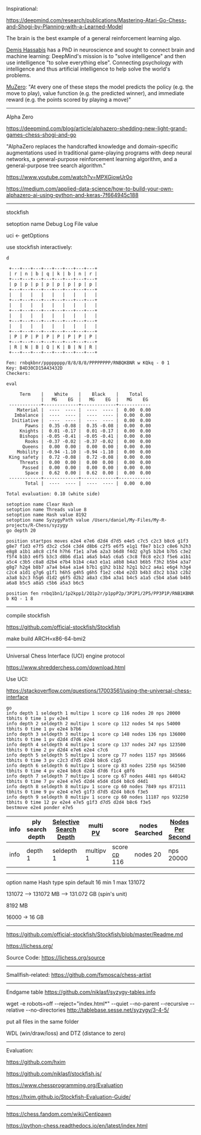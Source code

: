 Inspirational:

https://deepmind.com/research/publications/Mastering-Atari-Go-Chess-and-Shogi-by-Planning-with-a-Learned-Model

The brain is the best example of a general reinforcement learning algo.

<a href="https://en.wikipedia.org/wiki/Demis_Hassabis">Demis Hassabis</a> has a PhD in neuroscience and sought to connect brain and machine learning: DeepMind's mission is to "solve intelligence" and then use intelligence "to solve everything else". Connecting psychology with intelligence and thus artificial intelligence to help solve the world's problems.

<a href="https://towardsdatascience.com/deepmind-unveils-muzero-a-new-agent-that-mastered-chess-shogi-atari-and-go-without-knowing-the-d755dc80ff08">MuZero</a>: "At every one of these steps the model predicts the policy (e.g. the move to play), value function (e.g. the predicted winner), and immediate reward (e.g. the points scored by playing a move)"

---

Alpha Zero

https://deepmind.com/blog/article/alphazero-shedding-new-light-grand-games-chess-shogi-and-go

"AlphaZero replaces the handcrafted knowledge and domain-specific augmentations used in
traditional game-playing programs with deep neural networks, a general-purpose reinforcement
learning algorithm, and a general-purpose tree search algorithm."

https://www.youtube.com/watch?v=MPXGiowUr0o

https://medium.com/applied-data-science/how-to-build-your-own-alphazero-ai-using-python-and-keras-7f664945c188

---

stockfish

setoption name Debug Log File value <Filename>



uci <- getOptions

use stockfish interactively:

```
d

 +---+---+---+---+---+---+---+---+
 | r | n | b | q | k | b | n | r |
 +---+---+---+---+---+---+---+---+
 | p | p | p | p | p | p | p | p |
 +---+---+---+---+---+---+---+---+
 |   |   |   |   |   |   |   |   |
 +---+---+---+---+---+---+---+---+
 |   |   |   |   |   |   |   |   |
 +---+---+---+---+---+---+---+---+
 |   |   |   |   |   |   |   |   |
 +---+---+---+---+---+---+---+---+
 |   |   |   |   |   |   |   |   |
 +---+---+---+---+---+---+---+---+
 | P | P | P | P | P | P | P | P |
 +---+---+---+---+---+---+---+---+
 | R | N | B | Q | K | B | N | R |
 +---+---+---+---+---+---+---+---+

Fen: rnbqkbnr/pppppppp/8/8/8/8/PPPPPPPP/RNBQKBNR w KQkq - 0 1
Key: B4D30CD15A43432D
Checkers: 

eval

     Term    |    White    |    Black    |    Total   
             |   MG    EG  |   MG    EG  |   MG    EG 
 ------------+-------------+-------------+------------
    Material |  ----  ---- |  ----  ---- |  0.00  0.00
   Imbalance |  ----  ---- |  ----  ---- |  0.00  0.00
  Initiative |  ----  ---- |  ----  ---- |  0.00  0.00
       Pawns |  0.35 -0.08 |  0.35 -0.08 |  0.00  0.00
     Knights |  0.01 -0.17 |  0.01 -0.17 |  0.00  0.00
     Bishops | -0.05 -0.41 | -0.05 -0.41 |  0.00  0.00
       Rooks | -0.37 -0.02 | -0.37 -0.02 |  0.00  0.00
      Queens |  0.00  0.00 |  0.00  0.00 |  0.00  0.00
    Mobility | -0.94 -1.10 | -0.94 -1.10 |  0.00  0.00
 King safety |  0.72 -0.08 |  0.72 -0.08 |  0.00  0.00
     Threats |  0.00  0.00 |  0.00  0.00 |  0.00  0.00
      Passed |  0.00  0.00 |  0.00  0.00 |  0.00  0.00
       Space |  0.62  0.00 |  0.62  0.00 |  0.00  0.00
 ------------+-------------+-------------+------------
       Total |  ----  ---- |  ----  ---- |  0.00  0.00

Total evaluation: 0.10 (white side)
```

```
setoption name Clear Hash
setoption name Threads value 8
setoption name Hash value 8192
setoption name SyzygyPath value /Users/daniel/My-Files/My-R-projects/R-Chess/syzygy
go depth 20
```

```
position startpos moves e2e4 e7e6 d2d4 d7d5 e4e5 c7c5 c2c3 b8c6 g1f3 g8e7 f1d3 e7f5 d3c2 c5d4 c3d4 d8b6 c2f5 e6f5 e1g1 f8e7 b1c3 c8e6 h2h3 e8g8 a1b1 a8c8 c1f4 h7h6 f1e1 a7a6 a2a3 b6d8 f4d2 g7g5 b2b4 b7b5 c3e2 f5f4 b1b3 e6f5 b3c3 d8b6 d1a1 a6a5 b4a5 c6a5 c3c8 f8c8 e2c3 f5e6 a1b1 a5c4 c3b5 c8a8 d2b4 e7b4 b1b4 c4a3 e1a1 a8b8 b4a3 b6b5 f3h2 b5b4 a3a7 g8g7 h2g4 b8b7 a7a4 b4a4 a1a4 b7b1 g1h2 b1b2 h2g1 b2c2 a4a1 e6g4 h3g4 c2c4 a1d1 g7g6 g1f1 h6h5 g4h5 g6h5 f1e2 c4b4 e2d3 b4b3 d3c2 b3a3 c2b2 a3a8 b2c3 h5g6 d1d2 g6f5 d2b2 a8a3 c3b4 a3a1 b4c5 a1a5 c5b4 a5a6 b4b5 a6a8 b5c5 a8a5 c5b6 a5a3 b6c5
```

```
position fen rnbq1bn1/1p2kpp1/2Q1p2r/p1ppP2p/3P2P1/2P5/PP3P1P/RNB1KBNR b KQ - 1 8
```

-------


compile stockfish

https://github.com/official-stockfish/Stockfish

make build ARCH=x86-64-bmi2


-------

Universal Chess Interface (UCI) engine protocol

https://www.shredderchess.com/download.html

Use UCI:

https://stackoverflow.com/questions/17003561/using-the-universal-chess-interface

```
go
info depth 1 seldepth 1 multipv 1 score cp 116 nodes 20 nps 20000 tbhits 0 time 1 pv e2e4
info depth 2 seldepth 2 multipv 1 score cp 112 nodes 54 nps 54000 tbhits 0 time 1 pv e2e4 b7b6
info depth 3 seldepth 3 multipv 1 score cp 148 nodes 136 nps 136000 tbhits 0 time 1 pv d2d4 d7d6 e2e4
info depth 4 seldepth 4 multipv 1 score cp 137 nodes 247 nps 123500 tbhits 0 time 2 pv d2d4 e7e6 e2e4 c7c6
info depth 5 seldepth 5 multipv 1 score cp 77 nodes 1157 nps 385666 tbhits 0 time 3 pv c2c3 d7d5 d2d4 b8c6 c1g5
info depth 6 seldepth 6 multipv 1 score cp 83 nodes 2250 nps 562500 tbhits 0 time 4 pv e2e4 b8c6 d2d4 d7d6 f1c4 g8f6
info depth 7 seldepth 7 multipv 1 score cp 67 nodes 4481 nps 640142 tbhits 0 time 7 pv e2e4 e7e5 d2d4 e5d4 d1d4 b8c6 d4d1
info depth 8 seldepth 8 multipv 1 score cp 60 nodes 7849 nps 872111 tbhits 0 time 9 pv e2e4 e7e5 g1f3 d7d5 d2d4 b8c6 f3e5
info depth 9 seldepth 8 multipv 1 score cp 60 nodes 11187 nps 932250 tbhits 0 time 12 pv e2e4 e7e5 g1f3 d7d5 d2d4 b8c6 f3e5
bestmove e2e4 ponder e7e5
```

info | ply search depth | <a href="https://www.chessprogramming.org/Depth#Selective_Search_Depth">Selective Search Depth</a>  | multi <a href="https://www.chessprogramming.org/Principal_Variation">PV</a> | score | nodes Searched | <a href="https://www.chessprogramming.org/Nodes_per_Second">Nodes Per Second</a> | TableBase Hits | time elapsed (ms) | <a href="https://www.chessprogramming.org/Principal_Variation">PV</a> Line
--- | --- | --- | --- | --- | --- | --- | --- | --- | ---
info | depth 1 | seldepth 1 | multipv 1 | score <a href="https://chess.fandom.com/wiki/Centipawn">cp</a> 116 | nodes 20 | nps 20000 | tbhits 0 | time 1 | pv e2e4


-------

option name Hash type spin default 16 min 1 max 131072

131072 --> 131072 MB --> 131.072 GB (spin's unit)

8192 MB

16000 -> 16 GB

-------

https://github.com/official-stockfish/Stockfish/blob/master/Readme.md

https://lichess.org/

Source Code: https://lichess.org/source

----

Smallfish-related: 
https://github.com/fsmosca/chess-artist

----

Endgame table
https://github.com/niklasf/syzygy-tables.info

wget -e robots=off --reject="index.html*" --quiet --no-parent --recursive --relative --no-directories http://tablebase.sesse.net/syzygy/3-4-5/

put all files in the same folder

WDL (win/draw/loss) and DTZ (distance to zero)

---

Evaluation:

https://github.com/hxim

https://github.com/niklasf/stockfish.js/

https://www.chessprogramming.org/Evaluation

https://hxim.github.io/Stockfish-Evaluation-Guide/

---

https://chess.fandom.com/wiki/Centipawn

https://python-chess.readthedocs.io/en/latest/index.html

